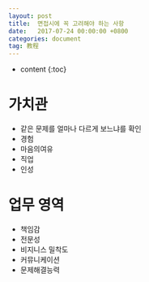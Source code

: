 ```yaml
---
layout: post
title:  면접시에 꼭 고려해야 하는 사항
date:   2017-07-24 00:00:00 +0800
categories: document
tag: 教程
---
```


* content
{:toc}


가치관
====================================
- 같은 문제를 얼마나 다르게 보느냐를 확인
- 경험
- 마음의여유
- 직업
- 인성

업무 영역
====================================
- 책임감
- 전문성
- 비지니스 밀착도
- 커뮤니케이션
- 문제해결능력